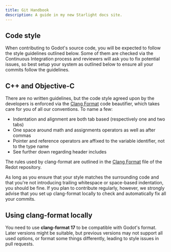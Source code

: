 ```yaml
---
title: Git Handbook
description: A guide in my new Starlight docs site.
---
```


## Code style

When contributing to Godot's source code, you will be expected to follow the
style guidelines outlined below. Some of them are checked via the Continuous
Integration process and reviewers will ask you to fix potential issues, so
best setup your system as outlined below to ensure all your commits follow the
guidelines.

## C++ and Objective-C

There are no written guidelines, but the code style agreed upon by the
developers is enforced via the [Clang Format](https://github.com/godotengine/godot/blob/master/.clang-format>)
code beautifier, which takes care for you of all our conventions.
To name a few:

- Indentation and alignment are both tab based (respectively one and two tabs)
- One space around math and assignments operators as well as after commas
- Pointer and reference operators are affixed to the variable identifier, not
  to the type name
- See further down regarding header includes

The rules used by clang-format are outlined in the
[Clang Format](https://github.com/godotengine/godot/blob/master/.clang-format>) file of the Redot repository.

As long as you ensure that your style matches the surrounding code and that you're
not introducing trailing whitespace or space-based indentation, you should be
fine. If you plan to contribute regularly, however, we strongly advise that you
set up clang-format locally to check and automatically fix all your commits.




## Using clang-format locally

You need to use **clang-format 17** to be compatible with Godot's format. Later versions might
be suitable, but previous versions may not support all used options, or format
some things differently, leading to style issues in pull requests.

